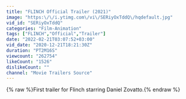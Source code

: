 ```yaml
---
title: "FLINCH Official Trailer (2021)"
image: "https:\/\/i.ytimg.com\/vi\/SERiyOxTddQ\/hqdefault.jpg"
vid_id: "SERiyOxTddQ"
categories: "Film-Animation"
tags: ["FLINCH","Official","Trailer"]
date: "2022-02-21T03:07:52+03:00"
vid_date: "2020-12-21T18:21:30Z"
duration: "PT2M16S"
viewcount: "262754"
likeCount: "1526"
dislikeCount: ""
channel: "Movie Trailers Source"
---
```

{% raw %}First trailer for Flinch starring Daniel Zovatto.{% endraw %}
